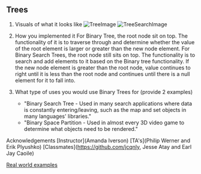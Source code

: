 ## Trees ##

1. Visuals of what it looks like
![TreeImage](Trees/asset/BinaryTrees.jpg)
![TreeSearchImage](Trees/asset/BinarySearchTrees.jpg)

2. How you implemented it 
For Binary Tree, the root node sit on top. The functionality of it is to traverse through and determine whether the value of the root element is larger or greater than the new node element.
For Binary Search Trees, the root node still sits on top. The functionality is to search and add elements to it based on the Binary tree functionality. If the new node element is greater than the root node, value continues to right until it is less than the root node and continues until there is a null element for it to fall into.

3. What type of uses you would use Binary Trees for (provide 2 examples)
   - "Binary Search Tree - Used in many search applications where data is constantly entering/leaving, such as the map and set objects in many languages' libraries."
   - "Binary Space Partition - Used in almost every 3D video game to determine what objects need to be rendered."

Acknowledgements
[Instructor](Amanda Iverson)
[TA's](Philip Werner and Erik Plyushko)
[Classmates](https://github.com/jcqnly, Jesse Atay and Earl Jay Caoile)

[Real world examples](https://stackoverflow.com/questions/2130416/what-are-the-applications-of-binary-trees)
